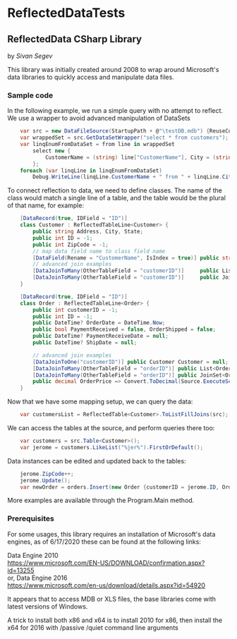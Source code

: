 # ReflectedDataTests

## ReflectedData CSharp Library

by *Sivan Segev*  

This library was initially created around 2008 to wrap around Microsoft's data libraries to quickly access and
manipulate data files.

### Sample code

In the following example, we run a simple query with no attempt to reflect. We use a wrapper to avoid
advanced manipulation of DataSets

```csharp
    var src = new DataFileSource(StartupPath + @"\testDB.mdb") {ReuseConnection = true};
    var wrappedSet = src.GetDataSetWrapper("select * from customers");
    var linqEnumFromDataSet = from line in wrappedSet
        select new {
            CustomerName = (string) line["CustomerName"], City = (string) line["City"]
        };
    foreach (var linqLine in linqEnumFromDataSet)
        Debug.WriteLine(linqLine.CustomerName + " from " + linqLine.City);
```

To connect reflection to data, we need to define classes. The name of the class would match a single line of a table, and the table would be the plural of that name, for example:

```csharp
    [DataRecord(true, IDField = "ID")]
    class Customer : ReflectedTableLine<Customer> {
        public string Address, City, State;
        public int ID = -1;
        public int ZipCode = -1;
        // map data field name to class field name
        [DataField(Rename = "CustomerName", IsIndex = true)] public string Name;
        // advanced join examples
        [DataJoinToMany(OtherTableField = "customerID")]     public List<Order> Orders;
        [DataJoinToMany(OtherTableField = "customerID")]     public JoinSet<Order> OrdersSet;
    }

    [DataRecord(true, IDField = "ID")]
    class Order : ReflectedTableLine<Order> {
        public int customerID = -1;
        public int ID = -1;
        public DateTime? OrderDate = DateTime.Now;
        public bool PaymentReceived = false, OrderShipped = false;
        public DateTime? PaymentReceiveDate = null;
        public DateTime? ShipDate = null;

        // advanced join examples
        [DataJoinToOne("customerID")] public Customer Customer = null;
        [DataJoinToMany(OtherTableField = "orderID")] public List<OrderLine> OrderLines;
        [DataJoinToMany(OtherTableField = "orderID")] public JoinSet<OrderLine> OrderLinesSet;
        public decimal OrderPrice => Convert.ToDecimal(Source.ExecuteScalarSqlToObject("select sum(price) from orderLines where orderId=" + ID))
    }
```

Now that we have some mapping setup, we can query the data:

```csharp
    var customersList = ReflectedTable<Customer>.ToListFillJoins(src);
```

We can access the tables at the source, and perform queries there too:

```csharp
    var customers = src.Table<Customer>();
    var jerome = customers.LikeList("%jer%").FirstOrDefault();
```

Data instances can be edited and updated back to the tables:

```csharp
    jerome.ZipCode++;
    jerome.Update();
    var newOrder = orders.Insert(new Order {customerID = jerome.ID, OrderShipped = true}); 
```

More examples are available through the Program.Main method.

### Prerequisites

For some usages, this library requires an installation of Microsoft's data
engines, as of 6/17/2020 these can be found at the following links:

Data Engine 2010  
https://www.microsoft.com/EN-US/DOWNLOAD/confirmation.aspx?id=13255  
or, Data Engine 2016  
https://www.microsoft.com/en-us/download/details.aspx?id=54920

It appears that to access MDB or XLS files, the base libraries come with latest versions of Windows.

A trick to install both x86 and x64 is to install 2010 for x86, then install the x64 for 2016 with /passive /quiet command line arguments
